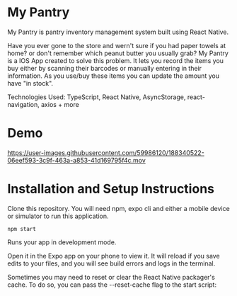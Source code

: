 # My Pantry

My Pantry is pantry inventory management system built using React Native.

Have you ever gone to the store and wern't sure if you had paper towels at home? or don't remember which peanut butter you usually grab? My Pantry is a
IOS App created to solve this problem. It lets you record the items you buy either by scanning their barcodes or manually entering in their information. As you 
use/buy these items you can update the amount you have "in stock".

Technologies Used: TypeScript, React Native, AsyncStorage, react-navigation, axios + more


# Demo


https://user-images.githubusercontent.com/59986120/188340522-06eef593-3c9f-463a-a853-41d169795f4c.mov



# Installation and Setup Instructions

Clone this repository. You will need npm, expo cli and either a mobile device or simulator to run this application.

```
npm start
```

Runs your app in development mode.

Open it in the Expo app on your phone to view it. It will reload if you save edits to your files, and you will see build errors and logs in the terminal.

Sometimes you may need to reset or clear the React Native packager's cache. To do so, you can pass the --reset-cache flag to the start script:
